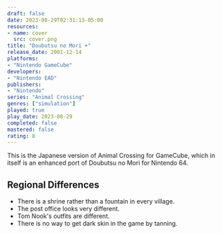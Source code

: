```yaml
---
draft: false
date: 2023-08-29T02:31:13-05:00
resources:
- name: cover
  src: cover.png
title: "Doubutsu no Mori +"
release_date: 2001-12-14
platforms:
- "Nintendo GameCube"
developers: 
- "Nintendo EAD"
publishers:
- "Nintendo"
series: "Animal Crossing"
genres: ["simulation"]
played: true
play_date: 2023-08-29
completed: false
mastered: false
rating: 8
---
```


This is the Japanese version of Animal Crossing for GameCube, which in itself is an enhanced port of Doubutsu no Mori for Nintendo 64.

## Regional Differences

- There is a shrine rather than a fountain in every village.
- The post office looks very different.
- Tom Nook's outfits are different.
- There is no way to get dark skin in the game by tanning.
